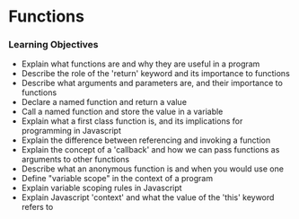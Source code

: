 # Functions

### Learning Objectives

- Explain what functions are and why they are useful in a program
- Describe the role of the 'return' keyword and its importance to functions
- Describe what arguments and parameters are, and their importance to functions
- Declare a named function and return a value
- Call a named function and store the value in a variable
- Explain what a first class function is, and its implications for programming in Javascript
- Explain the difference between referencing and invoking a function
- Explain the concept of a 'callback' and how we can pass functions as arguments to other functions
- Describe what an anonymous function is and when you would use one
- Define "variable scope" in the context of a program
- Explain variable scoping rules in Javascript
- Explain Javascript 'context' and what the value of the 'this' keyword refers to
